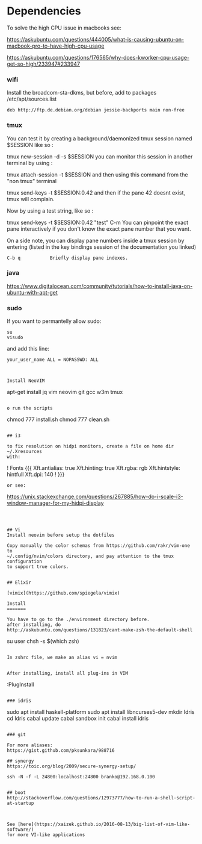 Dependencies
============


To solve the high CPU issue in macbooks see: 

https://askubuntu.com/questions/444005/what-is-causing-ubuntu-on-macbook-pro-to-have-high-cpu-usage

https://askubuntu.com/questions/176565/why-does-kworker-cpu-usage-get-so-high/233947#233947

### wifi

Install the broadcom-sta-dkms, but before, add to packages
/etc/apt/sources.list
```
deb http://ftp.de.debian.org/debian jessie-backports main non-free
```

### tmux

You can test it by creating a background/daemonized tmux session named $SESSION like so : 

tmux new-session -d -s $SESSION 
you can monitor this session in another terminal by using : 

tmux attach-session -t $SESSION 
and then using this command from the "non tmux" terminal 

tmux send-keys -t $SESSION:0.42 
and then if the pane 42 doesnt exist, tmux will complain. 

Now by using a test string, like so : 

tmux send-keys -t $SESSION:0.42 "test" C-m 
You can pinpoint the exact pane interactively if you don't know the exact pane number that you want. 

On a side note, you can display pane numbers inside a tmux session by entering (listed in the key bindings session of the documentation you linked) 

    C-b q           Briefly display pane indexes.



### java

https://www.digitalocean.com/community/tutorials/how-to-install-java-on-ubuntu-with-apt-get 

### sudo

If you want to permantelly allow sudo:

```
su
visudo
```

and add this line:
```
your_user_name ALL = NOPASSWD: ALL



Install NeoVIM

```
apt-get install jq vim neovim git gcc w3m tmux
```

o run the scripts
```
chmod 777 install.sh
chmod 777 clean.sh
```

## i3

to fix resolution on hidpi monitors, create a file on home dir ~/.Xresources
with: 

```
! Fonts {{{
Xft.antialias: true
Xft.hinting:   true
Xft.rgba:      rgb
Xft.hintstyle: hintfull
Xft.dpi:       140
! }}}
```
or see:

```
https://unix.stackexchange.com/questions/267885/how-do-i-scale-i3-window-manager-for-my-hidpi-display
```



## Vi
Install neovim before setup the dotfiles

Copy manually the color schemas from https://github.com/rakr/vim-one to 
~/.config/nvim/colors directory, and pay attention to the tmux configuration 
to support true colors.


## Elixir

[vimix](https://github.com/spiegela/vimix)

Install
=======

You have to go to the ./environment directory before.
after installing, do 
http://askubuntu.com/questions/131823/cant-make-zsh-the-default-shell 

```
su user
chsh -s $(which zsh)
```

In zshrc file, we make an alias vi = nvim


After installing, install all plug-ins in VIM
```
:PlugInstall
```

### idris

```
sudo apt install haskell-platform
sudo apt install libncurses5-dev
mkdir Idris
cd Idris
cabal update
cabal sandbox init
cabal install idris
```

### git

For more aliases:
https://gist.github.com/pksunkara/988716

## synergy 
https://toic.org/blog/2009/secure-synergy-setup/ 

ssh -N -f -L 24800:localhost:24800 branko@192.168.0.100


## boot
http://stackoverflow.com/questions/12973777/how-to-run-a-shell-script-at-startup 



See [here](https://xaizek.github.io/2016-08-13/big-list-of-vim-like-software/)
for more VI-like applications



